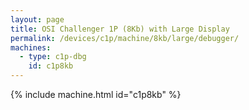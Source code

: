 ```yaml
---
layout: page
title: OSI Challenger 1P (8Kb) with Large Display
permalink: /devices/c1p/machine/8kb/large/debugger/
machines:
  - type: c1p-dbg
    id: c1p8kb
---
```


{% include machine.html id="c1p8kb" %}
